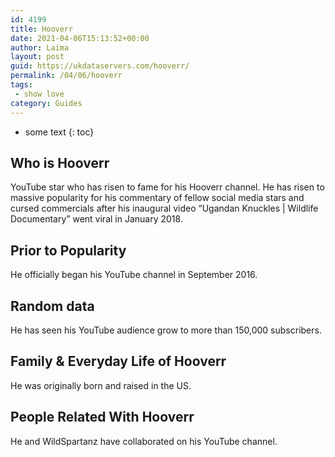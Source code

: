 ```yaml
---
id: 4199
title: Hooverr
date: 2021-04-06T15:13:52+00:00
author: Laima
layout: post
guid: https://ukdataservers.com/hooverr/
permalink: /04/06/hooverr
tags:
 - show love
category: Guides
---
```


* some text
{: toc}


## Who is Hooverr
                  
                  
                  
YouTube star who has risen to fame for his Hooverr channel. He has risen to massive popularity for his commentary of fellow social media stars and cursed commercials after his inaugural video &#8220;Ugandan Knuckles | Wildlife Documentary&#8221; went viral in January 2018. 
                  
              
            
              
            
                
                
                
## Prior to Popularity
                  
                  
                  
He officially began his YouTube channel in September 2016. 
                  
              
            
              
            
                
                
                
## Random data
                  
                  
                  
He has seen his YouTube audience grow to more than 150,000 subscribers. 
                  
              
            
              
            
                
                
                
## Family & Everyday Life of Hooverr
                  
                  
                  
He was originally born and raised in the US. 
                  
              
            
              
            
                
                
                
## People Related With Hooverr
                  
                  
                  
He and WildSpartanz have collaborated on his YouTube channel. 
                  
              
            
              
            
                
              
            
              
              
            
            
              
            
          
          
          